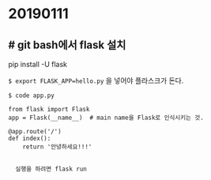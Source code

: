 # 20190111

## # git bash에서 flask 설치

pip install -U flask

`$ export FLASK_APP=hello.py` 을 넣어야 플라스크가 돈다.

`$ code app.py `  



```flask
from flask import Flask
app = Flask(__name__)  # main name을 Flask로 인식시키는 것.

@app.route('/')
def index():
    return '안녕하세요!!!'
  
  
  실행을 하려면 flask run
```

